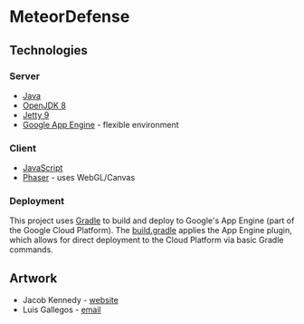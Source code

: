 # MeteorDefense

## Technologies

### Server
  * [Java](http://www.oracle.com/technetwork/java/javase/overview/index.html)
  * [OpenJDK 8](http://openjdk.java.net/)
  * [Jetty 9](https://www.eclipse.org/jetty/)
  * [Google App Engine](https://cloud.google.com/appengine/) - flexible environment
  
### Client
  * [JavaScript](https://www.javascript.com/)
  * [Phaser](https://phaser.io/) - uses WebGL/Canvas

### Deployment
  This project uses [Gradle](https://gradle.org/) to build and deploy to Google's
  App Engine (part of the Google Cloud Platform). The [build.gradle](https://github.com/PatrickUbelhor/MeteorDefense/blob/master/build.gradle)
  applies the App Engine plugin, which allows for direct deployment
  to the Cloud Platform via basic Gradle commands.
  
## Artwork
  * Jacob Kennedy - [website](https://jacubkennedy.artstation.com)
  * Luis Gallegos - [email](lfgallegos99@gmail.com)
